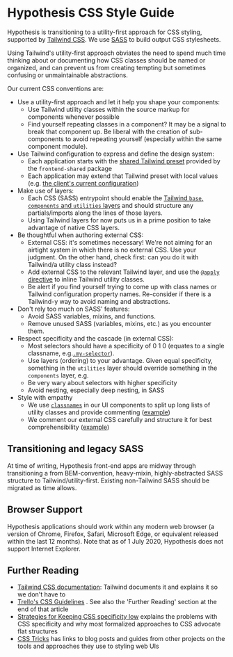 # Hypothesis CSS Style Guide

Hypothesis is transitioning to a utility-first approach for CSS styling, supported by [Tailwind CSS](https://tailwindcss.com/). We use [SASS](https://sass-lang.com/) to build output CSS stylesheets.

Using Tailwind's utility-first approach obviates the need to spend much time thinking about or documenting how CSS classes should be named or organized, and can prevent us from creating tempting but sometimes confusing or unmaintainable abstractions.

Our current CSS conventions are:

- Use a utility-first approach and let it help you shape your components:
  - Use Tailwind utility classes within the source markup for components whenever possible
  - Find yourself repeating classes in a component? It may be a signal to break that component up. Be liberal with the creation of sub-components to avoid repeating yourself (especially within the same component module).
- Use Tailwind configuration to express and define the design system:
  - Each application starts with the [shared Tailwind preset](https://github.com/hypothesis/frontend-shared/blob/main/src/tailwind.preset.js) provided by the `frontend-shared` package
  - Each application may extend that Tailwind preset with local values (e.g. [the client's current configuration](https://github.com/hypothesis/client/blob/master/tailwind.config.mjs))
- Make use of layers:
  - Each CSS (SASS) entrypoint should enable the [Tailwind `base`, `components` and `utilities` layers](https://tailwindcss.com/docs/functions-and-directives#layer) and should structure any partials/imports along the lines of those layers.
  - Using Tailwind layers for now puts us in a prime position to take advantage of native CSS layers.
- Be thoughtful when authoring external CSS:
  - External CSS: it's sometimes necessary! We're not aiming for an airtight system in which there is no external CSS. Use your judgment. On the other hand, check first: can you do it with Tailwind/a utility class instead?
  - Add external CSS to the relevant Tailwind layer, and use the [`@apply` directive](https://tailwindcss.com/docs/functions-and-directives#apply) to inline Tailwind utility classes.
  - Be alert if you find yourself trying to come up with class names or Tailwind configuration property names. Re-consider if there is a Tailwind-y way to avoid naming and abstractions.
- Don't rely too much on SASS' features:
  - Avoid SASS variables, mixins, and functions.
  - Remove unused SASS (variables, mixins, etc.) as you encounter them.
- Respect specificity and the cascade (in external CSS):
  - Most selectors should have a specificity of 0 1 0 (equates to a single classname, e.g.[`.my-selector`](https://polypane.app/css-specificity-calculator/#selector=.my-selector)).
  - Use layers (ordering) to your advantage. Given equal specificity, something in the `utilities` layer should override something in the `components` layer, e.g.
  - Be very wary about selectors with higher specificity
  - Avoid nesting, especially deep nesting, in SASS
- Style with empathy
  - We use [`classnames`](https://www.npmjs.com/package/classnames) in our UI components to split up long lists of utility classes and provide commenting ([example](https://github.com/hypothesis/client/blob/6d50b1b5465c2f1c83d6bb3f673e8266b5396c85/src/annotator/components/AdderToolbar.js))
  - We comment our external CSS carefully and structure it for best comprehensibility ([example](https://github.com/hypothesis/client/blob/master/src/styles/annotator/components/Buckets.scss))

## Transitioning and legacy SASS

At time of writing, Hypothesis front-end apps are midway through transitioning a from BEM-convention, heavy-mixin, highly-abstracted SASS structure to Tailwind/utility-first. Existing non-Tailwind SASS should be migrated as time allows.

## Browser Support

Hypothesis applications should work within any modern web browser (a version of Chrome, Firefox, Safari, Microsoft Edge, or equivalent released within the last 12 months). Note that as of 1 July 2020, Hypothesis does not support Internet Explorer.

## Further Reading

- [Tailwind CSS documentation](https://tailwindcss.com/docs/installation): Tailwind documents it and explains it so we don't have to
- [Trello's CSS Guidelines](https://github.com/trello/trellisheets) . See also the 'Further Reading'
  section at the end of that article
- [Strategies for Keeping CSS specificity low](https://css-tricks.com/strategies-keeping-css-specificity-low) explains the problems with CSS specificity and why most formalized approaches to CSS advocate flat structures
- [CSS Tricks](https://css-tricks.com/css/) has links to blog posts and guides from other projects on the tools and approaches they use to styling web UIs
